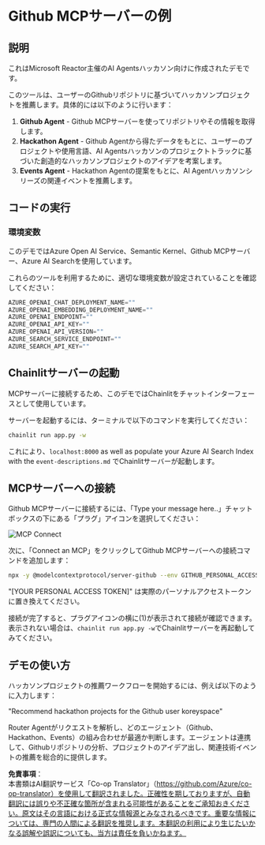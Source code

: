 <!--
CO_OP_TRANSLATOR_METADATA:
{
  "original_hash": "9bf0395cbc541ce8db2a9699c8678dfc",
  "translation_date": "2025-06-11T04:50:54+00:00",
  "source_file": "11-mcp/code_samples/github-mcp/README.md",
  "language_code": "ja"
}
-->
# Github MCPサーバーの例

## 説明

これはMicrosoft Reactor主催のAI Agentsハッカソン向けに作成されたデモです。

このツールは、ユーザーのGithubリポジトリに基づいてハッカソンプロジェクトを推薦します。具体的には以下のように行います：

1. **Github Agent** - Github MCPサーバーを使ってリポジトリやその情報を取得します。
2. **Hackathon Agent** - Github Agentから得たデータをもとに、ユーザーのプロジェクトや使用言語、AI Agentsハッカソンのプロジェクトトラックに基づいた創造的なハッカソンプロジェクトのアイデアを考案します。
3. **Events Agent** - Hackathon Agentの提案をもとに、AI Agentハッカソンシリーズの関連イベントを推薦します。

## コードの実行

### 環境変数

このデモではAzure Open AI Service、Semantic Kernel、Github MCPサーバー、Azure AI Searchを使用しています。

これらのツールを利用するために、適切な環境変数が設定されていることを確認してください：

```python
AZURE_OPENAI_CHAT_DEPLOYMENT_NAME=""
AZURE_OPENAI_EMBEDDING_DEPLOYMENT_NAME=""
AZURE_OPENAI_ENDPOINT=""
AZURE_OPENAI_API_KEY=""
AZURE_OPENAI_API_VERSION=""
AZURE_SEARCH_SERVICE_ENDPOINT=""
AZURE_SEARCH_API_KEY=""
``` 

## Chainlitサーバーの起動

MCPサーバーに接続するため、このデモではChainlitをチャットインターフェースとして使用しています。

サーバーを起動するには、ターミナルで以下のコマンドを実行してください：

```bash
chainlit run app.py -w
```

これにより、`localhost:8000` as well as populate your Azure AI Search Index with the `event-descriptions.md` でChainlitサーバーが起動します。

## MCPサーバーへの接続

Github MCPサーバーに接続するには、「Type your message here..」チャットボックスの下にある「プラグ」アイコンを選択してください：

![MCP Connect](../../../../../11-mcp/code_samples/github-mcp/images/mcp-chainlit-1.png)

次に、「Connect an MCP」をクリックしてGithub MCPサーバーへの接続コマンドを追加します：

```bash
npx -y @modelcontextprotocol/server-github --env GITHUB_PERSONAL_ACCESS_TOKEN=[YOUR PERSONAL ACCESS TOKEN]
```

"[YOUR PERSONAL ACCESS TOKEN]" は実際のパーソナルアクセストークンに置き換えてください。

接続が完了すると、プラグアイコンの横に(1)が表示されて接続が確認できます。表示されない場合は、`chainlit run app.py -w`でChainlitサーバーを再起動してみてください。

## デモの使い方

ハッカソンプロジェクトの推薦ワークフローを開始するには、例えば以下のように入力します：

"Recommend hackathon projects for the Github user koreyspace"

Router Agentがリクエストを解析し、どのエージェント（Github、Hackathon、Events）の組み合わせが最適か判断します。エージェントは連携して、Githubリポジトリの分析、プロジェクトのアイデア出し、関連技術イベントの推薦を総合的に提供します。

**免責事項**：  
本書類はAI翻訳サービス「Co-op Translator」（https://github.com/Azure/co-op-translator）を使用して翻訳されました。正確性を期しておりますが、自動翻訳には誤りや不正確な箇所が含まれる可能性があることをご承知おきください。原文はその言語における正式な情報源とみなされるべきです。重要な情報については、専門の人間による翻訳を推奨します。本翻訳の利用により生じたいかなる誤解や誤訳についても、当方は責任を負いかねます。